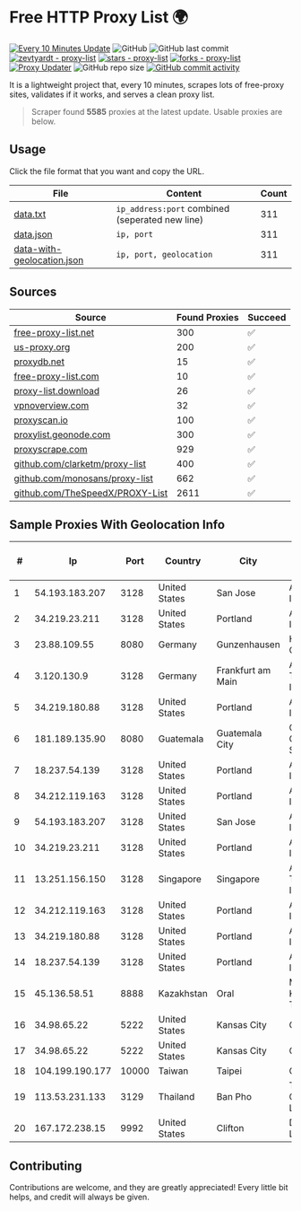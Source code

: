 
# Free HTTP Proxy List 🌍

[![Every 10 Minutes Update](https://github.com/mertguvencli/http-proxy-list/actions/workflows/main.yml/badge.svg?branch=main)](https://github.com/mertguvencli/http-proxy-list/actions/workflows/main.yml)
![GitHub](https://img.shields.io/github/license/mertguvencli/http-proxy-list)
![GitHub last commit](https://img.shields.io/github/last-commit/mertguvencli/http-proxy-list)
[![zevtyardt - proxy-list](https://img.shields.io/static/v1?label=zevtyardt&message=proxy-list&color=blue&logo=github)](https://github.com/zevtyardt/proxy-list "Go to GitHub repo")
[![stars - proxy-list](https://img.shields.io/github/stars/zevtyardt/proxy-list?style=social)](https://github.com/zevtyardt/proxy-list)
[![forks - proxy-list](https://img.shields.io/github/forks/zevtyardt/proxy-list?style=social)](https://github.com/zevtyardt/proxy-list)
[![Proxy Updater](https://github.com/zevtyardt/proxy-list/workflows/Proxy%20Updater/badge.svg)](https://github.com/zevtyardt/proxy-list/actions?query=workflow:"Proxy+Updater")
![GitHub repo size](https://img.shields.io/github/repo-size/zevtyardt/proxy-list)
[![GitHub commit activity](https://img.shields.io/github/commit-activity/m/zevtyardt/proxy-list?logo=commits)](https://github.com/zevtyardt/proxy-list/commits/main)

It is a lightweight project that, every 10 minutes, scrapes lots of free-proxy sites, validates if it works, and serves a clean proxy list.

> Scraper found **5585** proxies at the latest update. Usable proxies are below.

## Usage

Click the file format that you want and copy the URL.

|File|Content|Count|
|----|-------|-----|
|[data.txt](https://raw.githubusercontent.com/mertguvencli/http-proxy-list/main/proxy-list/data.txt)|`ip_address:port` combined (seperated new line)|311|
|[data.json](https://raw.githubusercontent.com/mertguvencli/http-proxy-list/main/proxy-list/data.json)|`ip, port`|311|
|[data-with-geolocation.json](https://raw.githubusercontent.com/mertguvencli/http-proxy-list/main/proxy-list/data-with-geolocation.json)|`ip, port, geolocation`|311|

## Sources

|Source|Found Proxies|Succeed|
|------|-------------|-------|
|[free-proxy-list.net](https://free-proxy-list.net)|300|✅|
|[us-proxy.org](https://www.us-proxy.org)|200|✅|
|[proxydb.net](http://proxydb.net)|15|✅|
|[free-proxy-list.com](https://free-proxy-list.com/?page=&port=&type%5B%5D=http&type%5B%5D=https&up_time=0&search=Search)|10|✅|
|[proxy-list.download](https://www.proxy-list.download/HTTP)|26|✅|
|[vpnoverview.com](https://vpnoverview.com/privacy/anonymous-browsing/free-proxy-servers)|32|✅|
|[proxyscan.io](https://www.proxyscan.io)|100|✅|
|[proxylist.geonode.com](https://proxylist.geonode.com/api/proxy-list?limit=300&page=1&sort_by=lastChecked&sort_type=desc&protocols=http,https)|300|✅|
|[proxyscrape.com](https://api.proxyscrape.com/v2/?request=displayproxies&protocol=http&timeout=10000&country=all&ssl=all&anonymity=all)|929|✅|
|[github.com/clarketm/proxy-list](https://raw.githubusercontent.com/clarketm/proxy-list/master/proxy-list-raw.txt)|400|✅|
|[github.com/monosans/proxy-list](https://raw.githubusercontent.com/monosans/proxy-list/main/proxies/http.txt)|662|✅|
|[github.com/TheSpeedX/PROXY-List](https://raw.githubusercontent.com/TheSpeedX/PROXY-List/master/http.txt)|2611|✅|


## Sample Proxies With Geolocation Info

|#|Ip|Port|Country|City|Internet Service Provider|
|-|--|----|-------|----|-------------------------|
|1|54.193.183.207|3128|United States|San Jose|Amazon.com, Inc.|
|2|34.219.23.211|3128|United States|Portland|Amazon.com, Inc.|
|3|23.88.109.55|8080|Germany|Gunzenhausen|Hetzner Online GmbH|
|4|3.120.130.9|3128|Germany|Frankfurt am Main|Amazon Technologies Inc.|
|5|34.219.180.88|3128|United States|Portland|Amazon.com, Inc.|
|6|181.189.135.90|8080|Guatemala|Guatemala City|Comcel Guatemala S.A.|
|7|18.237.54.139|3128|United States|Portland|Amazon.com, Inc.|
|8|34.212.119.163|3128|United States|Portland|Amazon.com, Inc.|
|9|54.193.183.207|3128|United States|San Jose|Amazon.com, Inc.|
|10|34.219.23.211|3128|United States|Portland|Amazon.com, Inc.|
|11|13.251.156.150|3128|Singapore|Singapore|Amazon Technologies Inc.|
|12|34.212.119.163|3128|United States|Portland|Amazon.com, Inc.|
|13|34.219.180.88|3128|United States|Portland|Amazon.com, Inc.|
|14|18.237.54.139|3128|United States|Portland|Amazon.com, Inc.|
|15|45.136.58.51|8888|Kazakhstan|Oral|Megahost Kazakhstan TOO|
|16|34.98.65.22|5222|United States|Kansas City|Google LLC|
|17|34.98.65.22|5222|United States|Kansas City|Google LLC|
|18|104.199.190.177|10000|Taiwan|Taipei|Google LLC|
|19|113.53.231.133|3129|Thailand|Ban Pho|TOT Public Company Limited|
|20|167.172.238.15|9992|United States|Clifton|DigitalOcean, LLC|



## Contributing

Contributions are welcome, and they are greatly appreciated! Every
little bit helps, and credit will always be given.

